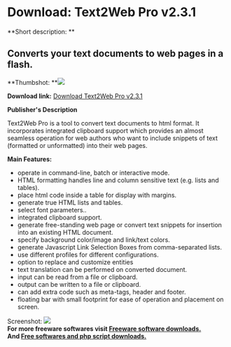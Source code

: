 # Download: Text2Web Pro v2.3.1

**Short description: **

## Converts your text documents to web pages in a flash.

  
**Thumbshot: **![](http://www.freewarefiles.com/screenshot/txt2web_md.gif)   
  
**Download link:** [Download Text2Web Pro v2.3.1](http://freesoftwares.boysofts.com/TextWeb-Pro-V_program_15505.html)  
  

**Publisher's Description**  
  

Text2Web Pro is a tool to convert text documents to html format. It
incorporates integrated clipboard support which provides an almost seamless
operation for web authors who want to include snippets of text (formatted or
unformatted) into their web pages.

**Main Features:**

  * operate in command-line, batch or interactive mode. 
  * HTML formatting handles line and column sensitive text (e.g. lists and tables). 
  * place html code inside a table for display with margins. 
  * generate true HTML lists and tables. 
  * select font parameters.. 
  * integrated clipboard support. 
  * generate free-standing web page or convert text snippets for insertion into an existing HTML document. 
  * specify background color/image and link/text colors. 
  * generate Javascript Link Selection Boxes from comma-separated lists. 
  * use different profiles for different configurations. 
  * option to replace and customize entities 
  * text translation can be performed on converted document. 
  * input can be read from a file or clipboard. 
  * output can be written to a file or clipboard. 
  * can add extra code such as meta-tags, header and footer. 
  * floating bar with small footprint for ease of operation and placement on screen. 

  
  
Screenshot: ![](http://www.freewarefiles.com/screenshot/txt2web.gif)  
**For more freeware softwares visit [Freeware software downloads.](http://freesoftwares.boysofts.com/)**   
**And [Free softwares and php script downloads.](http://www.boysofts.com/)**

